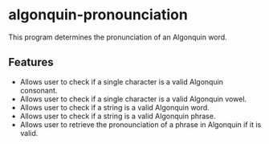 # algonquin-pronounciation
This program determines the pronunciation of an Algonquin word.

## Features
- Allows user to check if a single character is a valid Algonquin consonant.
- Allows user to check if a single character is a valid Algonquin vowel.
- Allows user to check if a string is a valid Algonquin word.
- Allows user to check if a string is a valid Algonquin phrase.
- Allows user to retrieve the pronounciation of a phrase in Algonquin if it is valid.
